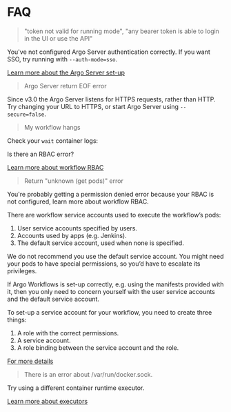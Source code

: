 # FAQ

> "token not valid for running mode", "any bearer token is able to login in the UI or use the API"

You've not configured Argo Server authentication correctly. If you want SSO, try running with `--auth-mode=sso`.

[Learn more about the Argo Server set-up](argo-server.md)

> Argo Server return EOF error

Since v3.0 the Argo Server listens for HTTPS requests, rather than HTTP. Try changing your URL to HTTPS, or start Argo Server using `--secure=false`.

> My workflow hangs

Check your `wait` container logs:

Is there an RBAC error?

[Learn more about workflow RBAC](workflow-rbac.md)

> Return "unknown (get pods)" error

You're probably getting a permission denied error because your RBAC is not configured, learn more about workflow RBAC.

There are workflow service accounts used to execute the workflow’s pods:

1. User service accounts specified by users.
2. Accounts used by apps (e.g. Jenkins).
3. The default service account, used when none is specified.

We do not recommend you use the default service account. You might need your pods to have special permissions, so you’d have to escalate its privileges.

If Argo Workflows is set-up correctly, e.g. using the manifests provided with it, then you only need to concern yourself with the user service accounts and the default service account.

To set-up a service account for your workflow, you need to create three things:

1. A role with the correct permissions.
2. A service account.
3. A role binding between the service account and the role.

[For more details](https://blog.argoproj.io/demystifying-argo-workflowss-kubernetes-rbac-7a1406d446fc)

> There is an error about /var/run/docker.sock.

Try using a different container runtime executor.

[Learn more about executors](workflow-executors.md)